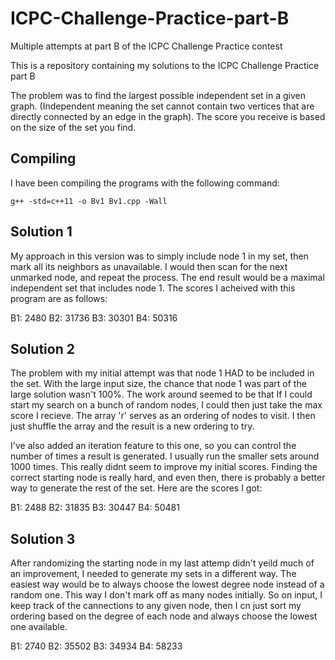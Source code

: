 # ICPC-Challenge-Practice-part-B
Multiple attempts at part B of the ICPC Challenge Practice contest

This is a repository containing my solutions to the ICPC Challenge Practice part B

The problem was to find the largest possible independent set in a given graph. (Independent meaning the set cannot contain two vertices that are directly connected by an edge in the graph). The score you receive is based on the size of the set you find.

## Compiling

I have been compiling the programs with the following command:

`g++ -std=c++11 -o Bv1 Bv1.cpp -Wall`

## Solution 1

My approach in this version was to simply include node 1 in my set, then mark all its neighbors as unavailable. I would then scan for the next unmarked node, and repeat the process. The end result would be a maximal independent set that includes node 1. The scores I acheived with this program are as follows:

B1: 2480
B2: 31736
B3: 30301
B4: 50316

## Solution 2

The problem with my initial attempt was that node 1 HAD to be included in the set. With the large input size, the chance that node 1 was part of the large solution wasn't 100%. The work around seemed to be that If I could start my search on a bunch of random nodes, I could then just take the max score I recieve. The array 'r' serves as an ordering of nodes to visit. I then just shuffle the array and the result is a new ordering to try.

I've also added an iteration feature to this one, so you can control the number of times a result is generated. I usually run the smaller sets around 1000 times. This really didnt seem to improve my initial scores. Finding the correct starting node is really hard, and even then, there is probably a better way to generate the rest of the set. Here are the scores I got:

B1: 2488
B2: 31835
B3: 30447
B4: 50481

## Solution 3

After randomizing the starting node in my last attemp didn't yeild much of an improvement, I needed to generate my sets in a different way. The easiest way would be to always choose the lowest degree node instead of a random one. This way I don't mark off as many nodes initially. So on input, I keep track of the cannections to any given node, then I cn just sort my ordering based on the degree of each node and always choose the lowest one available.

B1: 2740
B2: 35502
B3: 34934
B4: 58233
